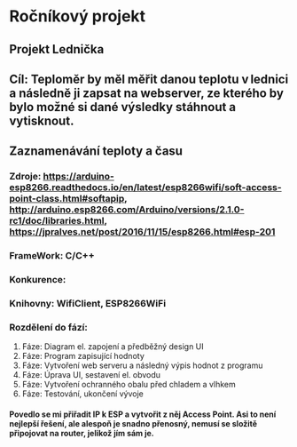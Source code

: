 # Ročníkový projekt
## Projekt Lednička
## Cíl: Teploměr by měl měřit danou teplotu v lednici a následně ji zapsat na webserver, ze kterého by bylo možné si dané výsledky stáhnout a vytisknout. 
##      Zaznamenávání teploty a času
### Zdroje: https://arduino-esp8266.readthedocs.io/en/latest/esp8266wifi/soft-access-point-class.html#softapip, http://arduino.esp8266.com/Arduino/versions/2.1.0-rc1/doc/libraries.html, https://jpralves.net/post/2016/11/15/esp8266.html#esp-201
### FrameWork: C/C++
### Konkurence:
### Knihovny: WifiClient, ESP8266WiFi


### Rozdělení do fází:
   1. Fáze: Diagram el. zapojení a předběžný design UI
   2. Fáze: Program zapisující hodnoty
   3. Fáze: Vytvoření web serveru a následný výpis hodnot z programu
   4. Fáze: Úprava UI, sestavení el. obvodu
   5. Fáze: Vytvoření ochranného obalu před chladem a vlhkem
   6. Fáze: Testování, ukončení vývoje

#### Povedlo se mi přiřadit IP k ESP a vytvořit z něj Access Point. Asi to není nejlepší řešení, ale alespoň je snadno přenosný, nemusí se složitě připojovat na router, jelikož jím sám je.
